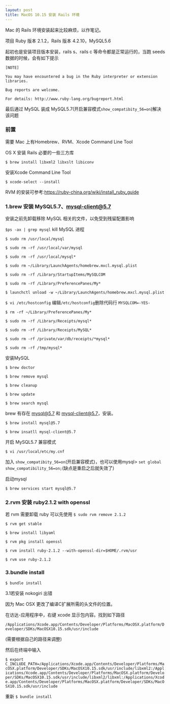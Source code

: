 ```yaml
---
layout: post
title: MacOS 10.15 安装 Rails 环境
---
```


Mac 的 Rails 环境安装起来比较麻烦，以作笔记。

<!--more-->

项目 Ruby 版本 2.1.2，Rails 版本 4.2.10，MySQL5.6

起初也是安装项目版本安装，rails s、rails c 等命令都是正常运行的，当跑 seeds 数据的时候，会有如下提示

```
[NOTE]

You may have encountered a bug in the Ruby interpreter or extension libraries.

Bug reports are welcome.

For details: http://www.ruby-lang.org/bugreport.html
```

最后通过 MySQL 装成 MySQL5.7(开启兼容模式`show_compatibity_56=on`)解决该问题

### 前置

需要 Mac 上有Homebrew、RVM、Xcode Command Line Tool

OS X 安装 Rails 必要的一些三方库

`$ brew install libxml2 libxslt libiconv`

安装Xcode Command Line Tool

`$ xcode-select --install`

RVM 的安装可参考:https://ruby-china.org/wiki/install_ruby_guide

### 1.brew 安装 MySQL5.7、mysql-client@5.7

安装之前先卸载移除 MySQL 相关的文件，以免受到残留配置影响

`$ps -ax | grep mysql`  kill MySQL 进程

`$ sudo rm /usr/local/mysql`

`$ sudo rm -rf /usr/local/var/mysql`

`$ sudo rm -rf /usr/local/mysql*`

`$ sudo rm ~/Library/LaunchAgents/homebrew.mxcl.mysql.plist`

`$ sudo rm -rf /Library/StartupItems/MySQLCOM`

`$ sudo rm -rf /Library/PreferencePanes/My*`

`$ launchctl unload -w ~/Library/LaunchAgents/homebrew.mxcl.mysql.plist`

`$ vi /etc/hostconfig` 	编辑`/etc/hostconfig`删除代码行 `MYSQLCOM=-YES-`

`$ rm -rf ~/Library/PreferencePanes/My*`

`$ sudo rm -rf /Library/Receipts/mysql*`

`$ sudo rm -rf /Library/Receipts/MySQL*`

`$ sudo rm -rf /private/var/db/receipts/*mysql*`

`$ sudo rm -rf /tmp/mysql*`

安装MySQL

`$ brew doctor`    

`$ brew remove mysql`

`$ brew cleanup`

`$ brew update`

`$ brew search mysql`

brew 有存在 mysql@5.7 和 mysql-client@5.7，安装。

`$ brew install mysql@5.7`

`$ brew insatll mysql-client@5.7`

开启 MySQL5.7 兼容模式

`$ vi /usr/local/etc/my.cnf`

加入 `show_compatibity_56=on`(开启兼容模式)，也可以使用mysql> `set global show_compatibility_56=on;`(缺点是重启之后就失效了)

启动mysql

`$ brew services start mysql@5.7`

### 2.rvm 安装 ruby2.1.2 with openssl

若 rvm 需要卸载 ruby 可以先使用 `$ sudo rvm remove 2.1.2`

`$ rvm get stable`

`$ brew install libyaml`

`$ rvm pkg install openssl`

`$ rvm install ruby-2.1.2 --with-openssl-dir=$HOME/.rvm/usr`

`$ rvm use ruby-2.1.2`

### 3.bundle install

`$ bundle install`

3.1若安装 nokogiri 出错

因为 Mac OSX 更改了编译C扩展所需的头文件的位置。

在访达-应用程序中，右键 xcode 显示包内容。找到如下路径

`/Applications/Xcode.app/Contents/Developer/Platforms/MacOSX.platform/Developer/SDKs/MacOSX10.15.sdk/usr/include`

(需要根据自己的路径来调整)

然后在终端中输入

`$ export C_INCLUDE_PATH=/Applications/Xcode.app/Contents/Developer/Platforms/MacOSX.platform/Developer/SDKs/MacOSX10.15.sdk/usr/include/libxml2:/Applications/Xcode.app/Contents/Developer/Platforms/MacOSX.platform/Developer/SDKs/MacOSX10.15.sdk/usr/include/libxml2/libxml:/Applications/Xcode.app/Contents/Developer/Platforms/MacOSX.platform/Developer/SDKs/MacOSX10.15.sdk/usr/include`

重新 `$ bundle install`
